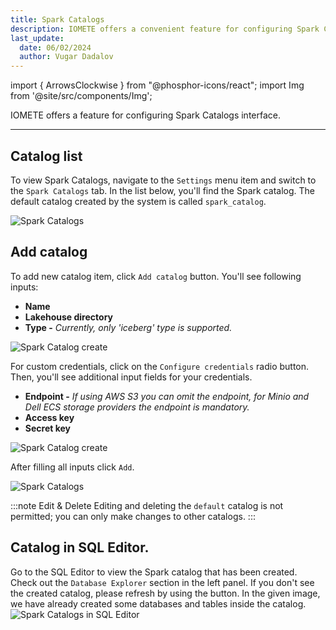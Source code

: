 ```yaml
---
title: Spark Catalogs
description: IOMETE offers a convenient feature for configuring Spark Catalogs interface.
last_update:
  date: 06/02/2024
  author: Vugar Dadalov
---
```


import { ArrowsClockwise } from "@phosphor-icons/react";
import Img from '@site/src/components/Img';

IOMETE offers a feature for configuring Spark Catalogs interface.

---

## Catalog list

To view Spark Catalogs, navigate to the `Settings` menu item and switch to the `Spark Catalogs` tab.
In the list below, you'll find the Spark catalog. The default catalog created by the system is called `spark_catalog`.

<Img src="/img/user-guide/spark-catalogs/spark-catalogs.png" alt="Spark Catalogs" />

## Add catalog

To add new catalog item, click `Add catalog` button. You'll see following inputs:

- **Name**
- **Lakehouse directory**
- **Type -** _Currently, only 'iceberg' type is supported._

<Img src="/img/user-guide/spark-catalogs/catalog-create.png" alt="Spark Catalog create" maxWidth="600px"/>

For custom credentials, click on the `Configure credentials` radio button. Then, you'll see additional input fields for your credentials.

- **Endpoint -** _If using AWS S3 you can omit the endpoint, for Minio and Dell ECS storage providers the endpoint is mandatory._
- **Access key**
- **Secret key**

<Img src="/img/user-guide/spark-catalogs/create-credentials.png" alt="Spark Catalog create" maxWidth="600px"/>

After filling all inputs click `Add`.

<Img src="/img/user-guide/spark-catalogs/spark-catalog-list.png" alt="Spark Catalogs" maxWidth="600px"/>

:::note Edit & Delete
Editing and deleting the `default` catalog is not permitted; you can only make changes to other catalogs.
:::

## Catalog in SQL Editor.

Go to the SQL Editor to view the Spark catalog that has been created.
Check out the `Database Explorer` section in the left panel. If you don't see the created catalog, please refresh by using the <ArrowsClockwise size={16} /> button.
In the given image, we have already created some databases and tables inside the catalog.
<Img src="/img/user-guide/spark-catalogs/sql-editor-catalogs.png" alt="Spark Catalogs in SQL Editor" maxWidth="600px"/>
